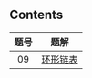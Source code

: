## Contents

| 题号 |                             题解                             |
| :--: | :----------------------------------------------------------: |
|  09  | <a href="09-Cycle_Detection/CycleDetection.cpp">环形链表</a> |

